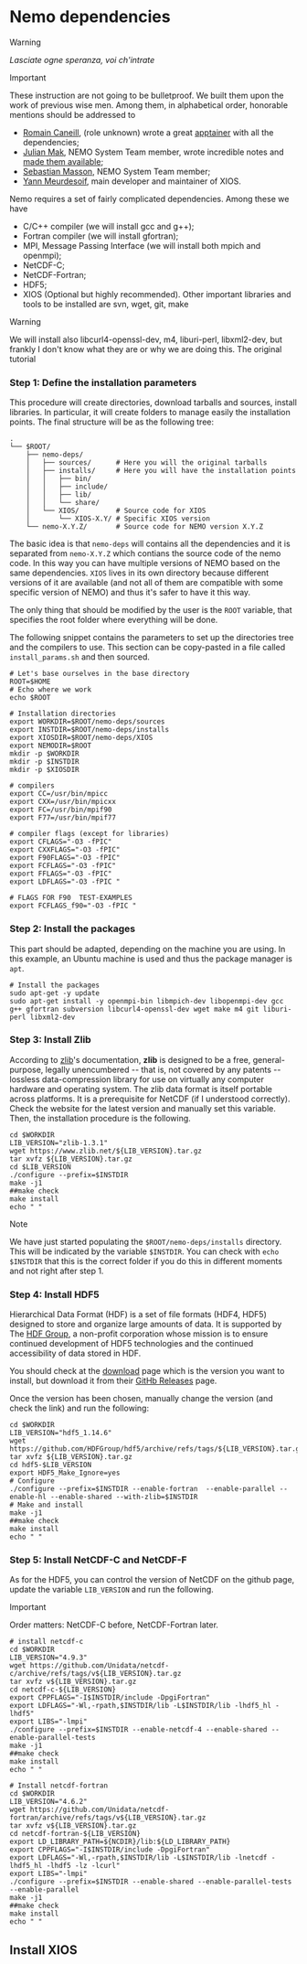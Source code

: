 # Nemo dependencies
> [!WARNING]
> *Lasciate ogne speranza, voi ch'intrate*

> [!IMPORTANT]
> These instruction are not going to be bulletproof. We built them upon the work of previous wise men. Among them, in alphabetical order, honorable mentions should be addressed to 
> * [Romain Caneill](https://romaincaneill.fr), (role unknown) wrote a great [apptainer](https://github.com/rcaneill/xnemogcm_test_data) with all the dependencies;
> * [Julian Mak](https://julianmak.github.io), NEMO System Team member, wrote incredible notes and [made them available](https://nemo-related.readthedocs.io/en/latest/index.html);
> * [Sebastian Masson](https://forge.nemo-ocean.eu/users/smasson/snippets), NEMO System Team member;
> * [Yann Meurdesoif](chapters/Install_dependencies.md), main developer and maintainer of XIOS.


Nemo requires a set of fairly complicated dependencies. Among these we have 
* C/C++ compiler (we will install gcc and g++);
* Fortran compiler (we will install gfortran);
* MPI, Message Passing Interface (we will install both mpich and openmpi);
* NetCDF-C;
* NetCDF-Fortran;
* HDF5;
* XIOS (Optional but highly recommended).
Other important libraries and tools to be installed are svn, wget, git, make 

> [!WARNING]
> We will install also libcurl4-openssl-dev, m4, liburi-perl, libxml2-dev, but frankly I don't know what they are or why we are doing this. The original tutorial 

### Step 1: Define the installation parameters
This procedure will create directories, download tarballs and sources, install libraries. In particular, it will create folders to manage easily the installation points. The final structure will be as the following tree:
```
.
└── $ROOT/
    ├── nemo-deps/
    │   ├── sources/      # Here you will the original tarballs
    │   ├── installs/     # Here you will have the installation points
    │   │   ├── bin/
    │   │   ├── include/
    │   │   ├── lib/
    │   │   └── share/
    │   └── XIOS/         # Source code for XIOS
    │       └── XIOS-X.Y/ # Specific XIOS version  
    └── nemo-X.Y.Z/       # Source code for NEMO version X.Y.Z
```
The basic idea is that `nemo-deps` will contains all the dependencies and it is separated from `nemo-X.Y.Z` which contians the source code of the nemo code. In this way you can have multiple versions of NEMO based on the same dependencies. `XIOS` lives in its own directory because different versions of it are available (and not all of them are compatible with some specific version of NEMO) and thus it's safer to have it this way. 

The only thing that should be modified by the user is the `ROOT` variable, that specifies the root folder where everything will be done. 

The following snippet contains the parameters to set up the directories tree and the compilers to use. This section can be copy-pasted in a file called `install_params.sh` and then sourced. 
```shell
# Let's base ourselves in the base directory
ROOT=$HOME
# Echo where we work
echo $ROOT

# Installation directories
export WORKDIR=$ROOT/nemo-deps/sources
export INSTDIR=$ROOT/nemo-deps/installs
export XIOSDIR=$ROOT/nemo-deps/XIOS
export NEMODIR=$ROOT
mkdir -p $WORKDIR
mkdir -p $INSTDIR
mkdir -p $XIOSDIR

# compilers
export CC=/usr/bin/mpicc
export CXX=/usr/bin/mpicxx
export FC=/usr/bin/mpif90
export F77=/usr/bin/mpif77

# compiler flags (except for libraries)
export CFLAGS="-O3 -fPIC"
export CXXFLAGS="-O3 -fPIC"
export F90FLAGS="-O3 -fPIC"
export FCFLAGS="-O3 -fPIC"
export FFLAGS="-O3 -fPIC"
export LDFLAGS="-O3 -fPIC "

# FLAGS FOR F90  TEST-EXAMPLES
export FCFLAGS_f90="-O3 -fPIC "
```

### Step 2: Install the packages
This part should be adapted, depending on the machine you are using. In this example, an Ubuntu machine is used and thus the package manager is `apt`. 
```shell
# Install the packages
sudo apt-get -y update
sudo apt-get install -y openmpi-bin libmpich-dev libopenmpi-dev gcc g++ gfortran subversion libcurl4-openssl-dev wget make m4 git liburi-perl libxml2-dev
```

### Step 3: Install Zlib
According to [zlib](https://www.zlib.net)'s documentation, **zlib** is designed to be a free, general-purpose, legally unencumbered -- that is, not covered by any patents -- lossless data-compression library for use on virtually any computer hardware and operating system. The zlib data format is itself portable across platforms. It is a prerequisite for NetCDF (if I understood correctly). Check the website for the latest version and manually set this variable. Then, the installation procedure is the following.
```shell
cd $WORKDIR
LIB_VERSION="zlib-1.3.1"
wget https://www.zlib.net/${LIB_VERSION}.tar.gz
tar xvfz ${LIB_VERSION}.tar.gz
cd $LIB_VERSION
./configure --prefix=$INSTDIR
make -j1
##make check
make install
echo " " 
```
> [!NOTE]
> We have just started populating the `$ROOT/nemo-deps/installs` directory. This will be indicated by the variable `$INSTDIR`. You can check with `echo $INSTDIR` that this is the correct folder if you do this in different moments and not right after step 1.

### Step 4: Install HDF5
Hierarchical Data Format (HDF) is a set of file formats (HDF4, HDF5) designed to store and organize large amounts of data. It is supported by The [HDF Group](https://www.hdfgroup.org), a non-profit corporation whose mission is to ensure continued development of HDF5 technologies and the continued accessibility of data stored in HDF.

You should check at the [download](https://support.hdfgroup.org/downloads/hdf5/hdf5_1_14_6.html) page which is the version you want to install, but download it from their [GitHb Releases](https://github.com/HDFGroup/hdf5/releases) page.

Once the version has been chosen, manually change the version (and check the link) and run the following:
```shell
cd $WORKDIR
LIB_VERSION="hdf5_1.14.6"
wget https://github.com/HDFGroup/hdf5/archive/refs/tags/${LIB_VERSION}.tar.gz
tar xvfz ${LIB_VERSION}.tar.gz
cd hdf5-$LIB_VERSION
export HDF5_Make_Ignore=yes
# Configure
./configure --prefix=$INSTDIR --enable-fortran  --enable-parallel --enable-hl --enable-shared --with-zlib=$INSTDIR
# Make and install
make -j1
##make check
make install
echo " " 
```

### Step 5: Install NetCDF-C and NetCDF-F
As for the HDF5, you can control the version of NetCDF on the github page, update the variable `LIB_VERSION` and run the following.
> [!IMPORTANT]
> Order matters: NetCDF-C before, NetCDF-Fortran later. 

```shell
# install netcdf-c
cd $WORKDIR
LIB_VERSION="4.9.3"
wget https://github.com/Unidata/netcdf-c/archive/refs/tags/v${LIB_VERSION}.tar.gz
tar xvfz v${LIB_VERSION}.tar.gz
cd netcdf-c-${LIB_VERSION}
export CPPFLAGS="-I$INSTDIR/include -DpgiFortran"
export LDFLAGS="-Wl,-rpath,$INSTDIR/lib -L$INSTDIR/lib -lhdf5_hl -lhdf5"
export LIBS="-lmpi"
./configure --prefix=$INSTDIR --enable-netcdf-4 --enable-shared --enable-parallel-tests
make -j1
##make check
make install
echo " " 

# Install netcdf-fortran
cd $WORKDIR
LIB_VERSION="4.6.2"
wget https://github.com/Unidata/netcdf-fortran/archive/refs/tags/v${LIB_VERSION}.tar.gz
tar xvfz v${LIB_VERSION}.tar.gz
cd netcdf-fortran-${LIB_VERSION}
export LD_LIBRARY_PATH=${NCDIR}/lib:${LD_LIBRARY_PATH}
export CPPFLAGS="-I$INSTDIR/include -DpgiFortran"
export LDFLAGS="-Wl,-rpath,$INSTDIR/lib -L$INSTDIR/lib -lnetcdf -lhdf5_hl -lhdf5 -lz -lcurl"
export LIBS="-lmpi"
./configure --prefix=$INSTDIR --enable-shared --enable-parallel-tests --enable-parallel
make -j1
##make check
make install
echo " " 
```

## Install XIOS